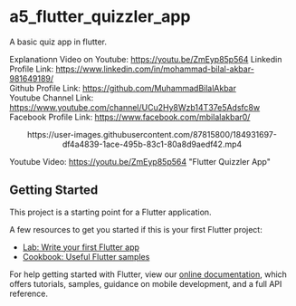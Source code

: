# a5_flutter_quizzler_app

A basic quiz app in flutter.

Explanationn Video on Youtube: https://youtu.be/ZmEyp85p564
Linkedin Profile Link: https://www.linkedin.com/in/mohammad-bilal-akbar-981649189/          
Github Profile Link: https://github.com/MuhammadBilalAkbar                                         
Youtube Channel Link: https://www.youtube.com/channel/UCu2Hy8Wzb14T37e5Adsfc8w                      
Facebook Profile Link: https://www.facebook.com/mbilalakbar0/

<p align="center">
https://user-images.githubusercontent.com/87815800/184931697-df4a4839-1ace-495b-83c1-80a8d9aedf42.mp4
</p>

Youtube Video: https://youtu.be/ZmEyp85p564 "Flutter Quizzler App"

## Getting Started

This project is a starting point for a Flutter application.

A few resources to get you started if this is your first Flutter project:

- [Lab: Write your first Flutter app](https://flutter.dev/docs/get-started/codelab)
- [Cookbook: Useful Flutter samples](https://flutter.dev/docs/cookbook)

For help getting started with Flutter, view our
[online documentation](https://flutter.dev/docs), which offers tutorials,
samples, guidance on mobile development, and a full API reference.
